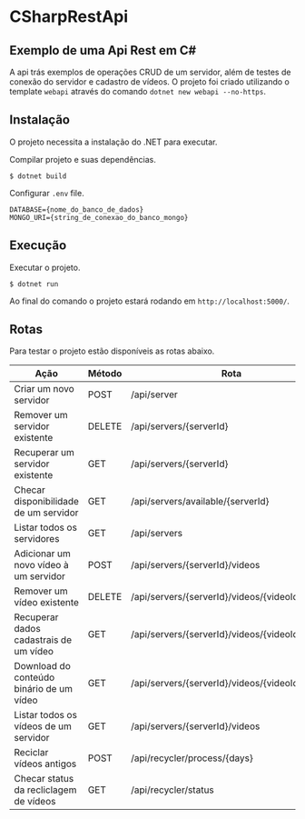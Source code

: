 # CSharpRestApi
## Exemplo de uma Api Rest em C#
A api trás exemplos de operações CRUD de um servidor, além de testes de conexão do servidor e cadastro de vídeos.
O projeto foi criado utilizando o template `webapi` através do comando `dotnet new webapi --no-https`.

## Instalação
O projeto necessita a instalação do .NET para executar.

Compilar projeto e suas dependências.
```
$ dotnet build
```
Configurar `.env` file.
```
DATABASE={nome_do_banco_de_dados}
MONGO_URI={string_de_conexao_do_banco_mongo}
```

## Execução
Executar o projeto.
```
$ dotnet run
```
Ao final do comando o projeto estará rodando em `http://localhost:5000/`.

## Rotas
Para testar o projeto estão disponíveis as rotas abaixo.

| Ação | Método | Rota |
| ---- | ------ | ---- |
| Criar um novo servidor | POST | /api/server |
| Remover um servidor existente | DELETE | /api/servers/{serverId} |
| Recuperar um servidor existente | GET | /api/servers/{serverId} |
| Checar disponibilidade de um servidor | GET | /api/servers/available/{serverId} |
| Listar todos os servidores | GET | /api/servers |
| Adicionar um novo vídeo à um servidor | POST | /api/servers/{serverId}/videos |
| Remover um vídeo existente | DELETE | /api/servers/{serverId}/videos/{videoId} |
| Recuperar dados cadastrais de um vídeo | GET | /api/servers/{serverId}/videos/{videoId} |
| Download do conteúdo binário de um vídeo | GET | /api/servers/{serverId}/videos/{videoId}/binary |
| Listar todos os vídeos de um servidor | GET | /api/servers/{serverId}/videos |
| Reciclar vídeos antigos | POST | /api/recycler/process/{days} |
| Checar status da recliclagem de vídeos | GET | /api/recycler/status |
